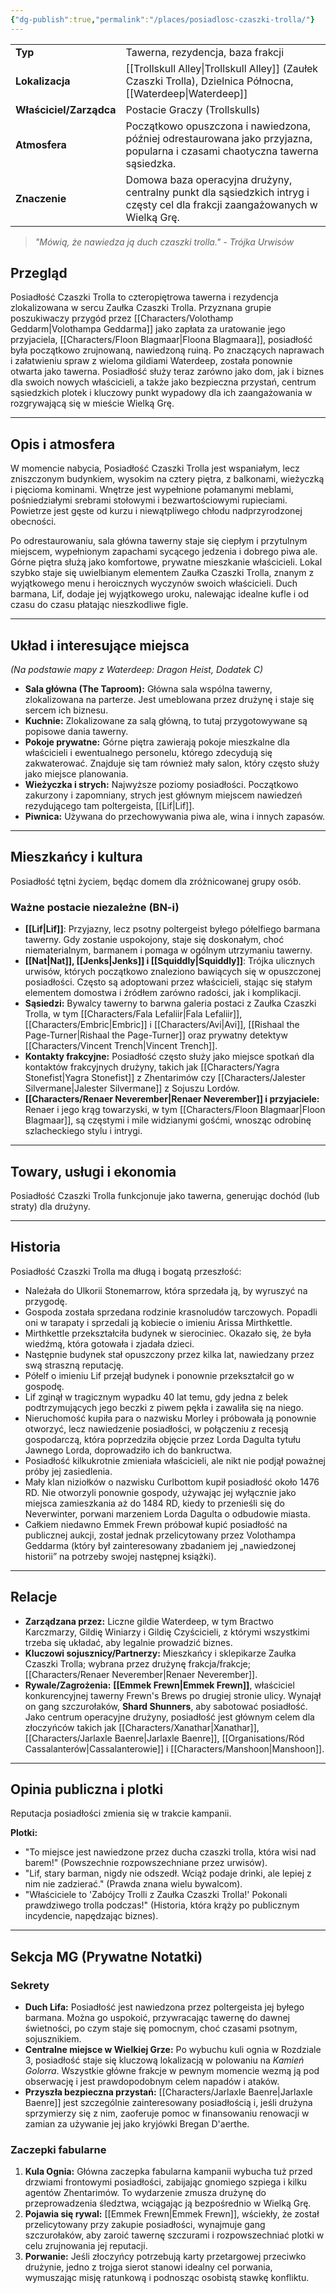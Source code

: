 ```yaml
---
{"dg-publish":true,"permalink":"/places/posiadlosc-czaszki-trolla/"}
---
```



|                         |                                                                                                                              |
| ----------------------- | ---------------------------------------------------------------------------------------------------------------------------- |
| **Typ**                 | Tawerna, rezydencja, baza frakcji                                                                                            |
| **Lokalizacja**         | [[Trollskull Alley\|Trollskull Alley]] (Zaułek Czaszki Trolla), Dzielnica Północna, [[Waterdeep\|Waterdeep]]                                              |
| **Właściciel/Zarządca** | Postacie Graczy (Trollskulls)                                                                                                |
| **Atmosfera**           | Początkowo opuszczona i nawiedzona, później odrestaurowana jako przyjazna, popularna i czasami chaotyczna tawerna sąsiedzka. |
| **Znaczenie**           | Domowa baza operacyjna drużyny, centralny punkt dla sąsiedzkich intryg i częsty cel dla frakcji zaangażowanych w Wielką Grę. |

> *"Mówią, że nawiedza ją duch czaszki trolla." - Trójka Urwisów*

## Przegląd
Posiadłość Czaszki Trolla to czteropiętrowa tawerna i rezydencja zlokalizowana w sercu Zaułka Czaszki Trolla. Przyznana grupie poszukiwaczy przygód przez [[Characters/Volothamp Geddarm\|Volothampa Geddarma]] jako zapłata za uratowanie jego przyjaciela, [[Characters/Floon Blagmaar\|Floona Blagmaara]], posiadłość była początkowo zrujnowaną, nawiedzoną ruiną. Po znaczących naprawach i załatwieniu spraw z wieloma gildiami Waterdeep, została ponownie otwarta jako tawerna. Posiadłość służy teraz zarówno jako dom, jak i biznes dla swoich nowych właścicieli, a także jako bezpieczna przystań, centrum sąsiedzkich plotek i kluczowy punkt wypadowy dla ich zaangażowania w rozgrywającą się w mieście Wielką Grę.

---

## Opis i atmosfera
W momencie nabycia, Posiadłość Czaszki Trolla jest wspaniałym, lecz zniszczonym budynkiem, wysokim na cztery piętra, z balkonami, wieżyczką i pięcioma kominami. Wnętrze jest wypełnione połamanymi meblami, pośniedziałymi srebrami stołowymi i bezwartościowymi rupieciami. Powietrze jest gęste od kurzu i niewątpliwego chłodu nadprzyrodzonej obecności.

Po odrestaurowaniu, sala główna tawerny staje się ciepłym i przytulnym miejscem, wypełnionym zapachami sycącego jedzenia i dobrego piwa ale. Górne piętra służą jako komfortowe, prywatne mieszkanie właścicieli. Lokal szybko staje się uwielbianym elementem Zaułka Czaszki Trolla, znanym z wyjątkowego menu i heroicznych wyczynów swoich właścicieli. Duch barmana, Lif, dodaje jej wyjątkowego uroku, nalewając idealne kufle i od czasu do czasu płatając nieszkodliwe figle.

---

## Układ i interesujące miejsca
*(Na podstawie mapy z Waterdeep: Dragon Heist, Dodatek C)*

- **Sala główna (The Taproom):** Główna sala wspólna tawerny, zlokalizowana na parterze. Jest umeblowana przez drużynę i staje się sercem ich biznesu.
- **Kuchnie:** Zlokalizowane za salą główną, to tutaj przygotowywane są popisowe dania tawerny.
- **Pokoje prywatne:** Górne piętra zawierają pokoje mieszkalne dla właścicieli i ewentualnego personelu, którego zdecydują się zakwaterować. Znajduje się tam również mały salon, który często służy jako miejsce planowania.
- **Wieżyczka i strych:** Najwyższe poziomy posiadłości. Początkowo zakurzony i zapomniany, strych jest głównym miejscem nawiedzeń rezydującego tam poltergeista, [[Lif\|Lif]].
- **Piwnica:** Używana do przechowywania piwa ale, wina i innych zapasów.

---

## Mieszkańcy i kultura
Posiadłość tętni życiem, będąc domem dla zróżnicowanej grupy osób.

### Ważne postacie niezależne (BN-i)
- **[[Lif\|Lif]]**: Przyjazny, lecz psotny poltergeist byłego półelfiego barmana tawerny. Gdy zostanie uspokojony, staje się doskonałym, choć niematerialnym, barmanem i pomaga w ogólnym utrzymaniu tawerny.
- **[[Nat\|Nat]], [[Jenks\|Jenks]] i [[Squiddly\|Squiddly]]**: Trójka ulicznych urwisów, których początkowo znaleziono bawiących się w opuszczonej posiadłości. Często są adoptowani przez właścicieli, stając się stałym elementem domostwa i źródłem zarówno radości, jak i komplikacji.
- **Sąsiedzi:** Bywalcy tawerny to barwna galeria postaci z Zaułka Czaszki Trolla, w tym [[Characters/Fala Lefaliir\|Fala Lefaliir]], [[Characters/Embric\|Embric]] i [[Characters/Avi\|Avi]], [[Rishaal the Page-Turner\|Rishaal the Page-Turner]] oraz prywatny detektyw [[Characters/Vincent Trench\|Vincent Trench]].
- **Kontakty frakcyjne:** Posiadłość często służy jako miejsce spotkań dla kontaktów frakcyjnych drużyny, takich jak [[Characters/Yagra Stonefist\|Yagra Stonefist]] z Zhentarimów czy [[Characters/Jalester Silvermane\|Jalester Silvermane]] z Sojuszu Lordów.
- **[[Characters/Renaer Neverember\|Renaer Neverember]] i przyjaciele:** Renaer i jego krąg towarzyski, w tym [[Characters/Floon Blagmaar\|Floon Blagmaar]], są częstymi i mile widzianymi gośćmi, wnosząc odrobinę szlacheckiego stylu i intrygi.

---

## Towary, usługi i ekonomia
Posiadłość Czaszki Trolla funkcjonuje jako tawerna, generując dochód (lub straty) dla drużyny.

---

## Historia
Posiadłość Czaszki Trolla ma długą i bogatą przeszłość:

- Należała do Ulkorii Stonemarrow, która sprzedała ją, by wyruszyć na przygodę.  
- Gospoda została sprzedana rodzinie krasnoludów tarczowych. Popadli oni w tarapaty i sprzedali ją kobiecie o imieniu Arissa Mirthkettle.  
- Mirthkettle przekształciła budynek w sierociniec. Okazało się, że była wiedźmą, która gotowała i zjadała dzieci.  
- Następnie budynek stał opuszczony przez kilka lat, nawiedzany przez swą straszną reputację.  
- Półelf o imieniu Lif przejął budynek i ponownie przekształcił go w gospodę.  
- Lif zginął w tragicznym wypadku 40 lat temu, gdy jedna z belek podtrzymujących jego beczki z piwem pękła i zawaliła się na niego.  
- Nieruchomość kupiła para o nazwisku Morley i próbowała ją ponownie otworzyć, lecz nawiedzenie posiadłości, w połączeniu z recesją gospodarczą, która poprzedziła objęcie przez Lorda Dagulta tytułu Jawnego Lorda, doprowadziło ich do bankructwa.  
- Posiadłość kilkukrotnie zmieniała właścicieli, ale nikt nie podjął poważnej próby jej zasiedlenia.  
- Mały klan niziołków o nazwisku Curlbottom kupił posiadłość około 1476 RD. Nie otworzyli ponownie gospody, używając jej wyłącznie jako miejsca zamieszkania aż do 1484 RD, kiedy to przenieśli się do Neverwinter, porwani marzeniem Lorda Dagulta o odbudowie miasta.  
- Całkiem niedawno Emmek Frewn próbował kupić posiadłość na publicznej aukcji, został jednak przelicytowany przez Volothampa Geddarma (który był zainteresowany zbadaniem jej „nawiedzonej historii” na potrzeby swojej następnej książki).

---

## Relacje
- **Zarządzana przez:** Liczne gildie Waterdeep, w tym Bractwo Karczmarzy, Gildię Winiarzy i Gildię Czyścicieli, z którymi wszystkimi trzeba się układać, aby legalnie prowadzić biznes.
- **Kluczowi sojusznicy/Partnerzy:** Mieszkańcy i sklepikarze Zaułka Czaszki Trolla; wybrana przez drużynę frakcja/frakcje; [[Characters/Renaer Neverember\|Renaer Neverember]].
- **Rywale/Zagrożenia:** **[[Emmek Frewn\|Emmek Frewn]]**, właściciel konkurencyjnej tawerny Frewn's Brews po drugiej stronie ulicy. Wynajął on gang szczurołaków, **Shard Shunners**, aby sabotować posiadłość. Jako centrum operacyjne drużyny, posiadłość jest głównym celem dla złoczyńców takich jak [[Characters/Xanathar\|Xanathar]], [[Characters/Jarlaxle Baenre\|Jarlaxle Baenre]], [[Organisations/Ród Cassalanterów\|Cassalanterowie]] i [[Characters/Manshoon\|Manshoon]].

---

## Opinia publiczna i plotki
Reputacja posiadłości zmienia się w trakcie kampanii.

**Plotki:**
- "To miejsce jest nawiedzone przez ducha czaszki trolla, która wisi nad barem!" (Powszechnie rozpowszechniane przez urwisów).
- "Lif, stary barman, nigdy nie odszedł. Wciąż podaje drinki, ale lepiej z nim nie zadzierać." (Prawda znana wielu bywalcom).
- "Właściciele to 'Zabójcy Trolli z Zaułka Czaszki Trolla!' Pokonali prawdziwego trolla podczas!" (Historia, która krąży po publicznym incydencie, napędzając biznes).
***

## Sekcja MG (Prywatne Notatki)

### Sekrety
- **Duch Lifa:** Posiadłość jest nawiedzona przez poltergeista jej byłego barmana. Można go uspokoić, przywracając tawernę do dawnej świetności, po czym staje się pomocnym, choć czasami psotnym, sojusznikiem.
- **Centralne miejsce w Wielkiej Grze:** Po wybuchu kuli ognia w Rozdziale 3, posiadłość staje się kluczową lokalizacją w polowaniu na *Kamień Golorra*. Wszystkie główne frakcje w pewnym momencie wezmą ją pod obserwację i jest prawdopodobnym celem napadów i ataków.
- **Przyszła bezpieczna przystań:** [[Characters/Jarlaxle Baenre\|Jarlaxle Baenre]] jest szczególnie zainteresowany posiadłością i, jeśli drużyna sprzymierzy się z nim, zaoferuje pomoc w finansowaniu renowacji w zamian za używanie jej jako kryjówki Bregan D'aerthe.

### Zaczepki fabularne
1.  **Kula Ognia:** Główna zaczepka fabularna kampanii wybucha tuż przed drzwiami frontowymi posiadłości, zabijając gnomiego szpiega i kilku agentów Zhentarimów. To wydarzenie zmusza drużynę do przeprowadzenia śledztwa, wciągając ją bezpośrednio w Wielką Grę.
2.  **Pojawia się rywal:** [[Emmek Frewn\|Emmek Frewn]], wściekły, że został przelicytowany przy zakupie posiadłości, wynajmuje gang szczurołaków, aby zaroić tawernę szczurami i rozpowszechniać plotki w celu zrujnowania jej reputacji.
3.  **Porwanie:** Jeśli złoczyńcy potrzebują karty przetargowej przeciwko drużynie, jedno z trojga sierot stanowi idealny cel porwania, wymuszając misję ratunkową i podnosząc osobistą stawkę konfliktu.